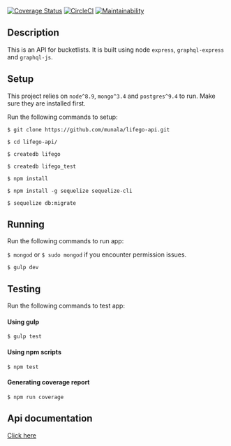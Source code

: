 [![Coverage Status](https://coveralls.io/repos/github/munala/lifego-api/badge.svg?branch=master)](https://coveralls.io/github/munala/lifego-api?branch=master)
[![CircleCI](https://circleci.com/gh/munala/lifego-api.svg?style=svg)](https://circleci.com/gh/munala/lifego-api)
[![Maintainability](https://api.codeclimate.com/v1/badges/e085e754cbc827558383/maintainability)](https://codeclimate.com/github/munala/lifego-api/maintainability)

## Description
This is an API for bucketlists. It is built using node `express`, `graphql-express` and `graphql-js`.

## Setup
This project relies on `node^8.9`, `mongo^3.4` and `postgres^9.4` to run. Make sure they are installed first.

Run the following commands to setup:

`$ git clone https://github.com/munala/lifego-api.git`

`$ cd lifego-api/`

`$ createdb lifego`

`$ createdb lifego_test`

`$ npm install`

`$ npm install -g sequelize sequelize-cli`

`$ sequelize db:migrate`

## Running
Run the following commands to run app:

`$ mongod` or `$ sudo mongod` if you encounter permission issues.

`$ gulp dev`

## Testing
Run the following commands to test app:

#### Using gulp
`$ gulp test`

#### Using npm scripts
`$ npm test`

#### Generating coverage report
`$ npm run coverage`

## Api documentation
[Click here][58286272]

  [58286272]: https://github.com/munala/lifego-api/blob/master/docs/endpoints.md "Api Documentaion"
